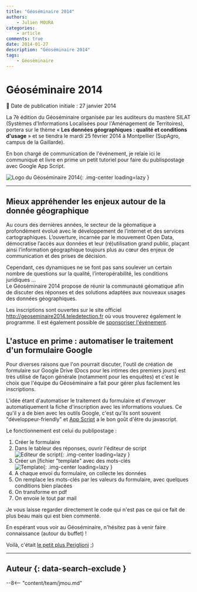 ```yaml
---
title: "Géoséminaire 2014"
authors:
    - Julien MOURA
categories:
    - article
comments: true
date: 2014-01-27
description: "Géoséminaire 2014"
tags:
    - Géoséminaire
---
```


# Géoséminaire 2014

:calendar: Date de publication initiale : 27 janvier 2014

La 7è édition du Géoséminaire organisée par les auditeurs du mastère SILAT (Systèmes d'Informations Localisées pour l'Aménagement de Territoires), portera sur le thème « **Les données géographiques : qualité et conditions d'usage** » et se tiendra le mardi 25 février 2014 à Montpellier (SupAgro, campus de la Gaillarde).

 En bon chargé de communication de l'événement, je relaie ici le communiqué et livre en prime un petit tutoriel pour faire du publispostage avec Google App Script.

![Logo du Géoséminaire 2014](https://cdn.geotribu.fr/img/articles-blog-rdp/divers/geoseminaire/logo_geoseminaire2014_transparent.png "Logo du Géoséminaire 2014"){: .img-center loading=lazy }

----

## Mieux appréhender les enjeux autour de la donnée géographique

Au cours des dernières années, le secteur de la géomatique a profondément évolué avec le développement de l’internet et des services cartographiques. L’ouverture, incarnée par le mouvement Open Data, démocratise l’accès aux données et leur (ré)utilisation grand public, plaçant ainsi l’information géographique toujours plus au cœur des enjeux de communication et des prises de décision.

Cependant, ces dynamiques ne se font pas sans soulever un certain nombre de questions sur la qualité, l’interopérabilité, les conditions juridiques …  
Le Géoséminaire 2014 propose de réunir la communauté géomatique afin de discuter des réponses et des solutions adaptées aux nouveaux usages des données géographiques.

Les inscriptions sont ouvertes sur le site officiel <http://geoseminaire2014.teledetection.fr> où vous trouverez également le programme. Il est également possible de [sponsoriser l'événement](http://goo.gl/CzU8cX).

## L'astuce en prime : automatiser le traitement d'un formulaire Google

Pour diverses raisons que l'on pourrait discuter, l'outil de création de formulaire sur Google Drive (Docs pour les intimes des premiers jours) est très utilisé de façon générale (notamment pour les enquêtes) et c'est le choix que l'équipe du Géoséminaire a fait pour gérer plus facilement les inscriptions.

L'idée étant d'automatiser le traitement du formulaire et d'envoyer automatiquement la fiche d'inscription avec les informations voulues. Ce qu'il y a de bien avec les outils Google, c'est qu'ils sont souvent "développeur-friendly" et [App Script](https://developers.google.com/apps-script/?hl=fr) a le bon goût d'être du javascript.

Le fonctionnement est celui du publipostage :

1. Créer le formulaire
2. Dans le tableur des réponses, ouvrir l'éditeur de script  
![Editeur de script](https://cdn.geotribu.fr/img/articles-blog-rdp/divers/geoseminaire/geosem_EditScript.jpg "Editeur de script"){: .img-center loading=lazy }
3. Créer un [fichier "template" avec des mots-clés  
![Template](https://cdn.geotribu.fr/img/articles-blog-rdp/divers/geoseminaire/geosem_template.jpg "Template"){: .img-center loading=lazy }
4. A chaque envoi du formulaire, on collecte les données
5. On remplace les mots-clés par les valeurs du formulaire, avec quelques conditions bien placées
6. On transforme en pdf
7. On envoie le tout par mail

Je vous laisse regarder directement le code qui n'est pas ce qui ce fait de plus beau mais qui est bien commenté.

En espérant vous voir au Géoséminaire, n'hésitez pas à venir faire connaissance (autour du buffet) !

Voilà, c'était [le petit plus Periglioni](http://youtu.be/M3LGgJU2gEc?t=2m3s) ;)

----

## Auteur {: data-search-exclude }

--8<-- "content/team/jmou.md"
